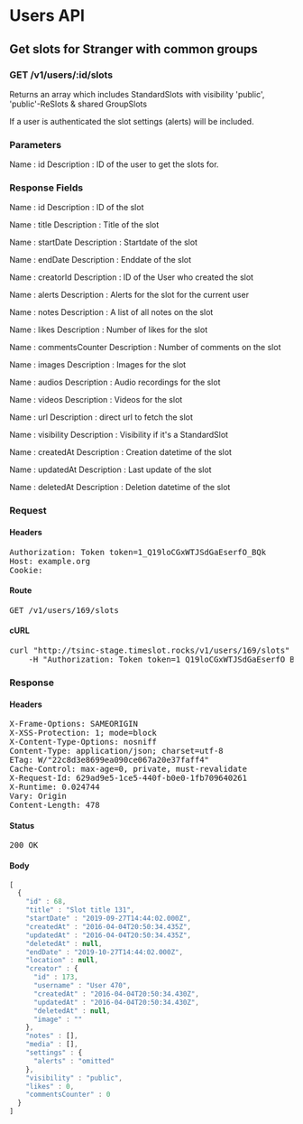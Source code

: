 # Users API

## Get slots for Stranger with common groups

### GET /v1/users/:id/slots

Returns an array which includes StandardSlots with visibility &#39;public&#39;, &#39;public&#39;-ReSlots &amp; shared GroupSlots

If a user is authenticated the slot settings (alerts) will be included.

### Parameters

Name : id
Description : ID of the user to get the slots for.


### Response Fields

Name : id
Description : ID of the slot

Name : title
Description : Title of the slot

Name : startDate
Description : Startdate of the slot

Name : endDate
Description : Enddate of the slot

Name : creatorId
Description : ID of the User who created the slot

Name : alerts
Description : Alerts for the slot for the current user

Name : notes
Description : A list of all notes on the slot

Name : likes
Description : Number of likes for the slot

Name : commentsCounter
Description : Number of comments on the slot

Name : images
Description : Images for the slot

Name : audios
Description : Audio recordings for the slot

Name : videos
Description : Videos for the slot

Name : url
Description : direct url to fetch the slot

Name : visibility
Description : Visibility if it&#39;s a StandardSlot

Name : createdAt
Description : Creation datetime of the slot

Name : updatedAt
Description : Last update of the slot

Name : deletedAt
Description : Deletion datetime of the slot

### Request

#### Headers

<pre>Authorization: Token token=1_Q19loCGxWTJSdGaEserfO_BQk
Host: example.org
Cookie: </pre>

#### Route

<pre>GET /v1/users/169/slots</pre>

#### cURL

<pre class="request">curl &quot;http://tsinc-stage.timeslot.rocks/v1/users/169/slots&quot; -X GET \
	-H &quot;Authorization: Token token=1_Q19loCGxWTJSdGaEserfO_BQk&quot;</pre>

### Response

#### Headers

<pre>X-Frame-Options: SAMEORIGIN
X-XSS-Protection: 1; mode=block
X-Content-Type-Options: nosniff
Content-Type: application/json; charset=utf-8
ETag: W/&quot;22c8d3e8699ea090ce067a20e37faff4&quot;
Cache-Control: max-age=0, private, must-revalidate
X-Request-Id: 629ad9e5-1ce5-440f-b0e0-1fb709640261
X-Runtime: 0.024744
Vary: Origin
Content-Length: 478</pre>

#### Status

<pre>200 OK</pre>

#### Body

```javascript
[
  {
    "id" : 68,
    "title" : "Slot title 131",
    "startDate" : "2019-09-27T14:44:02.000Z",
    "createdAt" : "2016-04-04T20:50:34.435Z",
    "updatedAt" : "2016-04-04T20:50:34.435Z",
    "deletedAt" : null,
    "endDate" : "2019-10-27T14:44:02.000Z",
    "location" : null,
    "creator" : {
      "id" : 173,
      "username" : "User 470",
      "createdAt" : "2016-04-04T20:50:34.430Z",
      "updatedAt" : "2016-04-04T20:50:34.430Z",
      "deletedAt" : null,
      "image" : ""
    },
    "notes" : [],
    "media" : [],
    "settings" : {
      "alerts" : "omitted"
    },
    "visibility" : "public",
    "likes" : 0,
    "commentsCounter" : 0
  }
]
```
